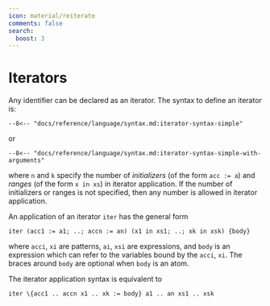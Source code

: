 ```yaml
---
icon: material/reiterate
comments: false
search:
  boost: 3
---
```


# Iterators

Any identifier can be declared as an iterator. The syntax to define an iterator is:

```text
--8<-- "docs/reference/language/syntax.md:iterator-syntax-simple"
```

or

```text
--8<-- "docs/reference/language/syntax.md:iterator-syntax-simple-with-arguments"
```

where `n` and `k` specify the number of _initializers_ (of the form `acc := a`) and _ranges_ (of the form `x in xs`) in iterator application. If the number of initializers or ranges is not specified, then any number is allowed in iterator application.

An application of an iterator `iter` has the general form

```text
iter (acc1 := a1; ..; accn := an) (x1 in xs1; ..; xk in xsk) {body}
```

where `acci`, `xi` are patterns, `ai`, `xsi` are expressions, and `body` is an expression which can refer to the variables bound by the `acci`, `xi`. The braces around `body` are optional when `body` is an atom.

The iterator application syntax is equivalent to

```text
iter \{acc1 .. accn x1 .. xk := body} a1 .. an xs1 .. xsk
```
